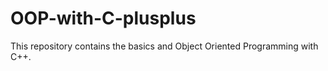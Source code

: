 # OOP-with-C-plusplus
This repository contains the basics and Object Oriented Programming with C++. 
